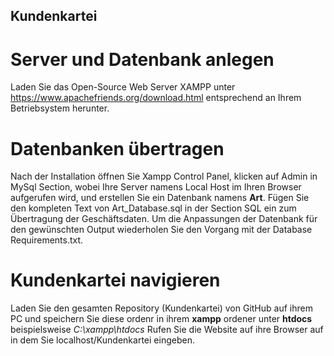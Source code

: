 ## Kundenkartei

# Server und Datenbank anlegen
Laden Sie das Open-Source Web Server XAMPP unter https://www.apachefriends.org/download.html entsprechend an Ihrem Betriebsystem herunter. 
# Datenbanken übertragen
Nach der Installation öffnen Sie Xampp Control Panel, klicken auf Admin in MySql Section, wobei Ihre Server namens Local Host im Ihren Browser aufgerufen wird, und erstellen Sie ein Datenbank namens **Art**. Fügen Sie den kompleten Text von Art_Database.sql in der Section SQL ein zum Übertragung der Geschäftsdaten. Um die Anpassungen der Datenbank für den gewünschten Output wiederholen Sie den Vorgang mit der Database Requirements.txt.  
# Kundenkartei navigieren 
Laden Sie den gesamten Repository (Kundenkartei) von GitHub auf ihrem PC und speichern Sie diese ordenr in ihrem **xampp** ordener unter **htdocs** beispielsweise *C:\xampp\htdocs*
Rufen Sie die Website auf ihre Browser auf in dem Sie localhost/Kundenkartei eingeben. 

